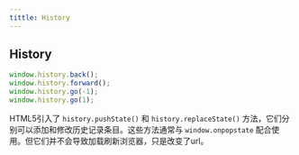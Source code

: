 ```yaml
---
tittle: History
---
```

## History
```js
window.history.back();
window.history.forward();
window.history.go(-1);
window.history.go(1);
```
HTML5引入了 ```history.pushState()``` 和 ```history.replaceState()``` 方法，它们分别可以添加和修改历史记录条目。这些方法通常与 ```window.onpopstate``` 配合使用。但它们并不会导致加载刷新浏览器，只是改变了url。